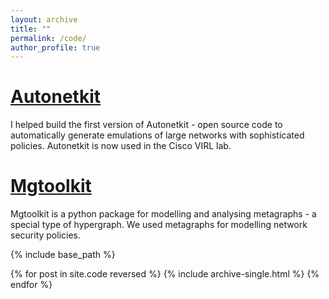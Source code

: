```yaml
---
layout: archive
title: ""
permalink: /code/
author_profile: true
---
```


#  <a href="http://autonetkit.org"> Autonetkit </a>

I helped build  the first version of Autonetkit - open source code to automatically  generate emulations of large networks with sophisticated policies. Autonetkit is now used in the Cisco VIRL lab.


#  <a href="http://autonetkit.org](https://github.com/dinesharanathunga/mgtoolkit"> Mgtoolkit </a>

Mgtoolkit is a python package for modelling and analysing  metagraphs - a special type of hypergraph. We used metagraphs for modelling network security policies.

{% include base_path %}

{% for post in site.code reversed %} 
{% include archive-single.html %} {% endfor %}
